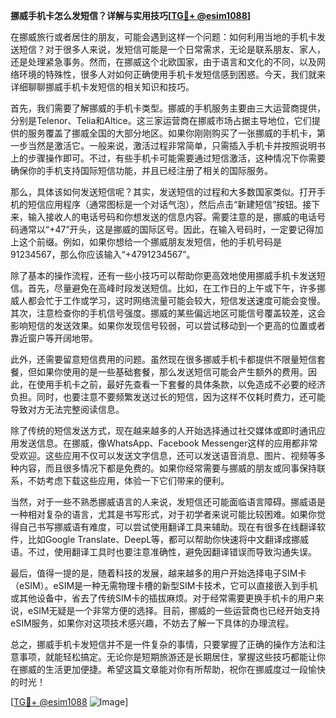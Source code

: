 **挪威手机卡怎么发短信？详解与实用技巧[[TG💪+ @esim1088](https://t.me/s/esim1088)]**

在挪威旅行或者居住的朋友，可能会遇到这样一个问题：如何利用当地的手机卡发送短信？对于很多人来说，发短信可能是一个日常需求，无论是联系朋友、家人，还是处理紧急事务。然而，在挪威这个北欧国家，由于语言和文化的不同，以及网络环境的特殊性，很多人对如何正确使用手机卡发短信感到困惑。今天，我们就来详细聊聊挪威手机卡发短信的相关知识和技巧。

首先，我们需要了解挪威的手机卡类型。挪威的手机服务主要由三大运营商提供，分别是Telenor、Telia和Altice。这三家运营商在挪威市场占据主导地位，它们提供的服务覆盖了挪威全国的大部分地区。如果你刚刚购买了一张挪威的手机卡，第一步当然是激活它。一般来说，激活过程非常简单，只需插入手机卡并按照说明书上的步骤操作即可。不过，有些手机卡可能需要通过短信激活，这种情况下你需要确保你的手机支持国际短信功能，并且已经注册了相关的国际服务。

那么，具体该如何发送短信呢？其实，发送短信的过程和大多数国家类似。打开手机的短信应用程序（通常图标是一个对话气泡），然后点击“新建短信”按钮。接下来，输入接收人的电话号码和你想发送的信息内容。需要注意的是，挪威的电话号码通常以“+47”开头，这是挪威的国际区号。因此，在输入号码时，一定要记得加上这个前缀。例如，如果你想给一个挪威朋友发短信，他的手机号码是91234567，那么你应该输入“+4791234567”。

除了基本的操作流程，还有一些小技巧可以帮助你更高效地使用挪威手机卡发送短信。首先，尽量避免在高峰时段发送短信。比如，在工作日的上午或下午，许多挪威人都会忙于工作或学习，这时网络流量可能会较大，短信发送速度可能会变慢。其次，注意检查你的手机信号强度。挪威的某些偏远地区可能信号覆盖较差，这会影响短信的发送效果。如果你发现信号较弱，可以尝试移动到一个更高的位置或者靠近窗户等开阔地带。

此外，还需要留意短信费用的问题。虽然现在很多挪威手机卡都提供不限量短信套餐，但如果你使用的是一些基础套餐，那么发送短信可能会产生额外的费用。因此，在使用手机卡之前，最好先查看一下套餐的具体条款，以免造成不必要的经济负担。同时，也要注意不要频繁发送过长的短信，因为这样不仅耗时费力，还可能导致对方无法完整阅读信息。

除了传统的短信发送方式，现在越来越多的人开始选择通过社交媒体或即时通讯应用发送信息。在挪威，像WhatsApp、Facebook Messenger这样的应用都非常受欢迎。这些应用不仅可以发送文字信息，还可以发送语音消息、图片、视频等多种内容，而且很多情况下都是免费的。如果你经常需要与挪威的朋友或同事保持联系，不妨考虑下载这些应用，体验一下它们带来的便利。

当然，对于一些不熟悉挪威语言的人来说，发短信还可能面临语言障碍。挪威语是一种相对复杂的语言，尤其是书写形式，对于初学者来说可能比较困难。如果你觉得自己书写挪威语有难度，可以尝试使用翻译工具来辅助。现在有很多在线翻译软件，比如Google Translate、DeepL等，都可以帮助你快速将中文翻译成挪威语。不过，使用翻译工具时也要注意准确性，避免因翻译错误而导致沟通失误。

最后，值得一提的是，随着科技的发展，越来越多的用户开始选择电子SIM卡（eSIM）。eSIM是一种无需物理卡槽的新型SIM卡技术，它可以直接嵌入到手机或其他设备中，省去了传统SIM卡的插拔麻烦。对于经常需要更换手机卡的用户来说，eSIM无疑是一个非常方便的选择。目前，挪威的一些运营商也已经开始支持eSIM服务，如果你对这项技术感兴趣，不妨去了解一下具体的办理流程。

总之，挪威手机卡发短信并不是一件复杂的事情，只要掌握了正确的操作方法和注意事项，就能轻松搞定。无论你是短期旅游还是长期居住，掌握这些技巧都能让你在挪威的生活更加便捷。希望这篇文章能对你有所帮助，祝你在挪威度过一段愉快的时光！

[[TG💪+ @esim1088](https://t.me/s/esim1088) ![Image](https://i.postimg.cc/4NQfJmqS/Snipaste-2025-05-13-00-14-12.png)]
